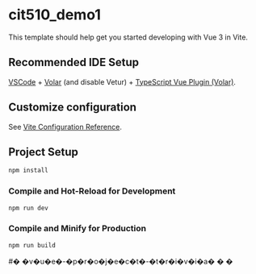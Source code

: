 # cit510_demo1


This template should help get you started developing with Vue 3 in Vite.


## Recommended IDE Setup


[VSCode](https://code.visualstudio.com/) + [Volar](https://marketplace.visualstudio.com/items?itemName=Vue.volar) (and disable Vetur) + [TypeScript Vue Plugin (Volar)](https://marketplace.visualstudio.com/items?itemName=Vue.vscode-typescript-vue-plugin).


## Customize configuration


See [Vite Configuration Reference](https://vitejs.dev/config/).


## Project Setup


```sh
npm install
```

### Compile and Hot-Reload for Development


```sh
npm run dev
```


### Compile and Minify for Production


```sh
npm run build
```

#� �v�u�e�-�p�r�o�j�e�c�t�-�t�r�i�v�i�a�
�
�
